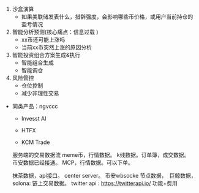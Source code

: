 1. 沙盒演算
   - 如果美联储发表什么，措辞强度，会影响哪些币价格，或用户当前持仓的盈亏情况
2. 智能分析预测(核心痛点：信息过载 )
   - xx币还可能上涨吗
   - 当前xx币突然上涨的原因分析
3. 智能投资组合方案生成&执行
   - 智能组合生成
   - 智能调仓
4. 风险管控
   - 仓位控制
   - 减少非理性交易


- 同类产品：ngvccc

  - Invesst AI
  
  - HTFX
  - KCM Trade


  服务端的交易数据流
  meme币，行情数据。 k线数据。订单簿，成交数据。
  币安数据已经接通。 MCP，行情数据。可以下单。
  
  抹茶数据，api接口。 center server。 币安wbsocke
  节点数据，　巨鲸数据，　solona: 链上交易数据。
  twitter api : https://twitterapi.io/  功能+费用

